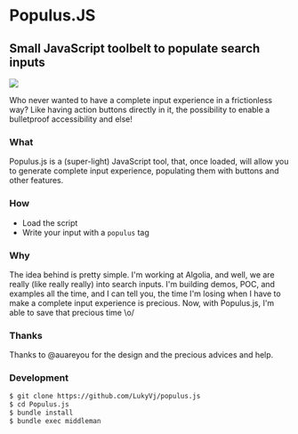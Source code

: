 # Populus.JS
## Small JavaScript toolbelt to populate search inputs
![](https://puu.sh/whTn4/44b01b01ae.png)


Who never wanted to have a complete input experience in a frictionless way? Like having action buttons directly in it, the possibility to enable a bulletproof accessibility and else!


### What
Populus.js is a (super-light) JavaScript tool, that, once loaded, will allow you to generate complete input experience, populating them with buttons and other features.


### How
- Load the script
- Write your input with a `populus` tag


### Why
The idea behind is pretty simple.
I'm working at Algolia, and well, we are really (like really really) into search inputs.
I'm building demos, POC, and examples all the time, and I can tell you, the time I'm losing when I have to make a complete input experience is precious.
Now, with Populus.js, I'm able to save that precious time \o/


### Thanks
Thanks to @auareyou for the design and the precious advices and help.


### Development

```sh
$ git clone https://github.com/LukyVj/populus.js
$ cd Populus.js
$ bundle install
$ bundle exec middleman
```

